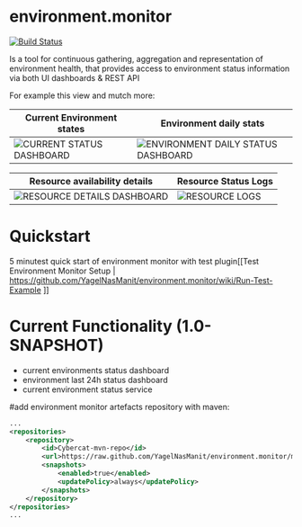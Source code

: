 
# environment.monitor

[![Build Status](https://travis-ci.org/YagelNasManit/environment.monitor.svg?branch=master)](https://travis-ci.org/YagelNasManit/environment.monitor)

Is a tool for continuous gathering, aggregation and representation of environment health, that provides access to environment status information via both UI dashboards & REST API


For example this view and mutch more:

Current Environment states | Environment daily stats  
--- | --- 
![CURRENT STATUS DASHBOARD](https://raw.githubusercontent.com/wiki/YagelNasManit/environment.monitor/images/current_env_status_dashboard.png) | ![ENVIRONMENT DAILY STATUS DASHBOARD](https://raw.githubusercontent.com/wiki/YagelNasManit/environment.monitor/images/env_daily_status_dashboard.png)

Resource availability details | Resource Status Logs  
--- | --- 
![RESOURCE DETAILS DASHBOARD](https://raw.githubusercontent.com/wiki/YagelNasManit/environment.monitor/images/resource_details_dashboard.png)| ![RESOURCE LOGS](https://raw.githubusercontent.com/wiki/YagelNasManit/environment.monitor/images/resource_details_dashboard_logs.png)




# Quickstart
5 minutest quick start of environment monitor with test plugin[[Test Environment Monitor Setup | https://github.com/YagelNasManit/environment.monitor/wiki/Run-Test-Example ]]

# Current Functionality (1.0-SNAPSHOT)
- current environments status dashboard
- environment last 24h status dashboard
- current environment status service



#add environment monitor artefacts repository with maven:
```xml
...
<repositories>
    <repository>
        <id>Cybercat-mvn-repo</id>
        <url>https://raw.github.com/YagelNasManit/environment.monitor/mvn-repo/</url>
        <snapshots>
            <enabled>true</enabled>
            <updatePolicy>always</updatePolicy>
        </snapshots>
    </repository>
</repositories>
...
```
